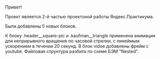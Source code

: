 Привет!

Проект является 2-й частью проектоной работы Яндекс.Практикума. 

Были добавлены 5 новых блоков.
 
К блоку .header__square-pic и .kaufman__triangle применена анимация для неприрывного вращения по часовой стрелки, с линеймым ускорением в течении 20 секунд.
В блок vidoe добавлены фрейм с youtube.
Файловая структура разбита по схеме БЭМ "Nested".